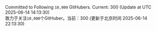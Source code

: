 Committed to Following `10,000` GitHubers. Current: <!-- FOLLOWING_COUNT -->300<!-- FOLLOWING_COUNT --> (Update at UTC <!-- LAST_UPDATED -->2025-06-14 14:13:30<!-- LAST_UPDATED -->)<br>
致力于关注`10,000`个GitHuber。当前：<!-- FOLLOWING_COUNT -->300<!-- FOLLOWING_COUNT --> (更新于北京时间 <!-- LAST_UPDATED_CST -->2025-06-14 22:13:30<!-- LAST_UPDATED_CST -->)

